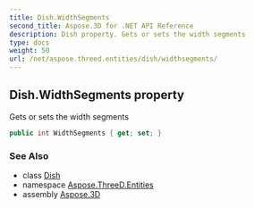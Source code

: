 ```yaml
---
title: Dish.WidthSegments
second_title: Aspose.3D for .NET API Reference
description: Dish property. Gets or sets the width segments
type: docs
weight: 50
url: /net/aspose.threed.entities/dish/widthsegments/
---
```

## Dish.WidthSegments property

Gets or sets the width segments

```csharp
public int WidthSegments { get; set; }
```

### See Also

* class [Dish](../)
* namespace [Aspose.ThreeD.Entities](../../../aspose.threed.entities/)
* assembly [Aspose.3D](../../../)


